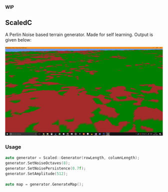 #### WIP

## ScaledC

A Perlin Noise based terrain generator. Made for self learning. Output is given below:

![Image of ScaledC](https://github.com/vasumahesh1/scaledc/blob/master/Screenshots/screenshot.PNG)


### Usage

```cpp
auto generator = Scaled::Generator(rowLength, columnLength);
generator.SetNoiseOctaves(8);
generator.SetNoisePersistence(0.7f);
generator.SetAmplitude(512);

auto map = generator.GenerateMap();
```